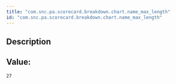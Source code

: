 ```yaml
---
title: "com.snc.pa.scorecard.breakdown.chart.name_max_length"
id: "com.snc.pa.scorecard.breakdown.chart.name_max_length"
---
```

## Description



## Value: 
```
27
```